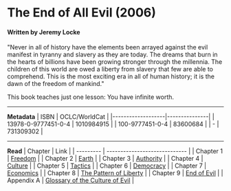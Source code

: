 # The End of All Evil (2006)
#### Written by Jeremy Locke

"Never in all of history have the elements been arrayed against the evil manifest in tyranny and slavery as they are today. The dreams that burn in the hearts of billions have been growing stronger through the millennia. The children of this world are owed a liberty from slavery that few are able to comprehend. This is the most exciting era in all of human history; it is the dawn of the freedom of mankind."

This book teaches just one lesson: You have infinite worth.

---

**Metadata**
| ISBN              | OCLC/WorldCat |
|-------------------|---------------|
| 13978-0-9777451-0-4 | 1010984915    |
| 100-9777451-0-4     | 83600684      |
| -                   | 731309302     |

---

**Read**
| Chapter   | Link                          |
| --------- | ----------------------------- |
| Chapter 1  | [Freedom](/1-freedom.md)     |
| Chapter 2  | [Earth](/2-earth.md)         |
| Chapter 3  | [Authority](/3-authority.md) |
| Chapter 4  | [Culture](/4-culture.md)     |
| Chapter 5  | [Tactics](/5-tactics.md)     |
| Chapter 6  | [Democracy](/6-democracy.md) |
| Chapter 7  | [Economics](/7-economics.md) |
| Chapter 8  | [The Pattern of Liberty](/8-the-pattern-of-liberty.md)       |
| Chapter 9  | [End of Evil](/9-end-of-evil.md)                  |
| Appendix A | [Glossary of the Culture of Evil](/99-appendix-a-glossary-of-the-culture-of-evil.md) |
